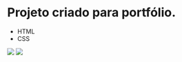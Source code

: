 # Projeto criado para portfólio.

* HTML
* CSS

![](https://github.com/KarinaScalabrini/portfolio/blob/b01839ac824a4c98ecfe57e652a76c58e503be87/port.png)
![](https://github.com/KarinaScalabrini/portfolio/blob/b01839ac824a4c98ecfe57e652a76c58e503be87/port_1.png)
